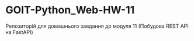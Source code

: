 # GOIT-Python_Web-HW-11
Репозиторій для домашнього завдання до модуля 11 (Побудова REST API на FastAPI)
